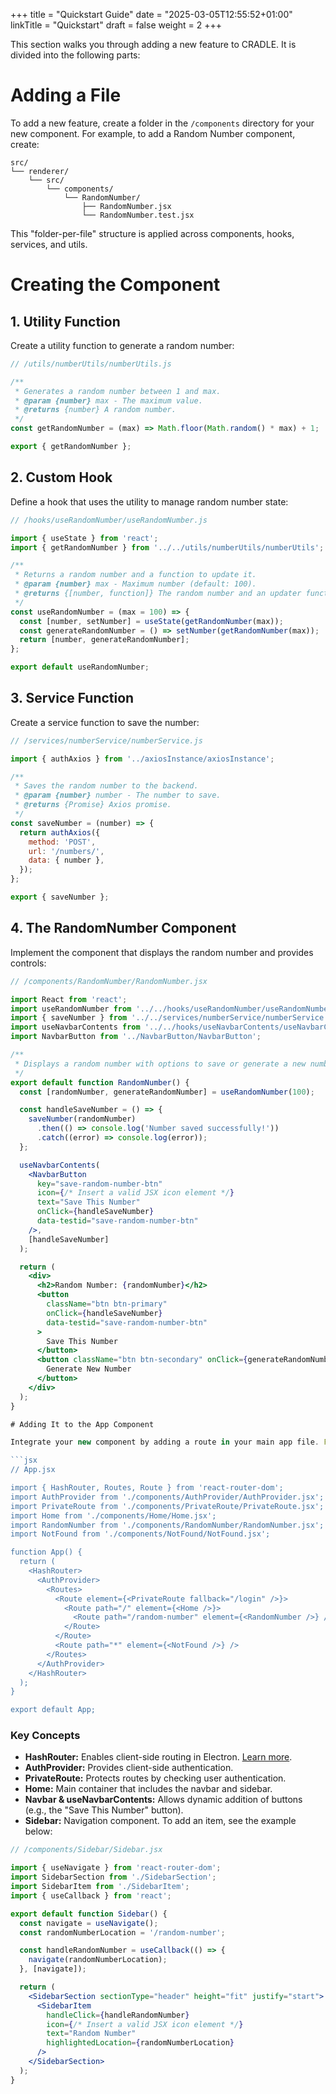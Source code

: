 +++
title = "Quickstart Guide"
date = "2025-03-05T12:55:52+01:00"
linkTitle = "Quickstart"
draft = false
weight = 2
+++

This section walks you through adding a new feature to CRADLE. It is divided into the following parts:

# Adding a File

To add a new feature, create a folder in the `/components` directory for your new component. For example, to add a Random Number component, create:

```
src/
└── renderer/
    └── src/
        └── components/
            └── RandomNumber/
                ├── RandomNumber.jsx
                └── RandomNumber.test.jsx
```

This "folder-per-file" structure is applied across components, hooks, services, and utils.


# Creating the Component

## 1. Utility Function

Create a utility function to generate a random number:

```js
// /utils/numberUtils/numberUtils.js

/**
 * Generates a random number between 1 and max.
 * @param {number} max - The maximum value.
 * @returns {number} A random number.
 */
const getRandomNumber = (max) => Math.floor(Math.random() * max) + 1;

export { getRandomNumber };
```

## 2. Custom Hook

Define a hook that uses the utility to manage random number state:

```js
// /hooks/useRandomNumber/useRandomNumber.js

import { useState } from 'react';
import { getRandomNumber } from '../../utils/numberUtils/numberUtils';

/**
 * Returns a random number and a function to update it.
 * @param {number} max - Maximum number (default: 100).
 * @returns {[number, function]} The random number and an updater function.
 */
const useRandomNumber = (max = 100) => {
  const [number, setNumber] = useState(getRandomNumber(max));
  const generateRandomNumber = () => setNumber(getRandomNumber(max));
  return [number, generateRandomNumber];
};

export default useRandomNumber;
```

## 3. Service Function

Create a service function to save the number:

```js
// /services/numberService/numberService.js

import { authAxios } from '../axiosInstance/axiosInstance';

/**
 * Saves the random number to the backend.
 * @param {number} number - The number to save.
 * @returns {Promise} Axios promise.
 */
const saveNumber = (number) => {
  return authAxios({
    method: 'POST',
    url: '/numbers/',
    data: { number },
  });
};

export { saveNumber };
```

## 4. The RandomNumber Component

Implement the component that displays the random number and provides controls:

```jsx
// /components/RandomNumber/RandomNumber.jsx

import React from 'react';
import useRandomNumber from '../../hooks/useRandomNumber/useRandomNumber';
import { saveNumber } from '../../services/numberService/numberService';
import useNavbarContents from '../../hooks/useNavbarContents/useNavbarContents';
import NavbarButton from '../NavbarButton/NavbarButton';

/**
 * Displays a random number with options to save or generate a new number.
 */
export default function RandomNumber() {
  const [randomNumber, generateRandomNumber] = useRandomNumber(100);

  const handleSaveNumber = () => {
    saveNumber(randomNumber)
      .then(() => console.log('Number saved successfully!'))
      .catch((error) => console.log(error));
  };

  useNavbarContents(
    <NavbarButton
      key="save-random-number-btn"
      icon={/* Insert a valid JSX icon element */}
      text="Save This Number"
      onClick={handleSaveNumber}
      data-testid="save-random-number-btn"
    />,
    [handleSaveNumber]
  );

  return (
    <div>
      <h2>Random Number: {randomNumber}</h2>
      <button
        className="btn btn-primary"
        onClick={handleSaveNumber}
        data-testid="save-random-number-btn"
      >
        Save This Number
      </button>
      <button className="btn btn-secondary" onClick={generateRandomNumber}>
        Generate New Number
      </button>
    </div>
  );
}

# Adding It to the App Component

Integrate your new component by adding a route in your main app file. For example:

```jsx
// App.jsx

import { HashRouter, Routes, Route } from 'react-router-dom';
import AuthProvider from './components/AuthProvider/AuthProvider.jsx';
import PrivateRoute from './components/PrivateRoute/PrivateRoute.jsx';
import Home from './components/Home/Home.jsx';
import RandomNumber from './components/RandomNumber/RandomNumber.jsx';
import NotFound from './components/NotFound/NotFound.jsx';

function App() {
  return (
    <HashRouter>
      <AuthProvider>
        <Routes>
          <Route element={<PrivateRoute fallback="/login" />}>
            <Route path="/" element={<Home />}>
              <Route path="/random-number" element={<RandomNumber />} />
            </Route>
          </Route>
          <Route path="*" element={<NotFound />} />
        </Routes>
      </AuthProvider>
    </HashRouter>
  );
}

export default App;
```

### Key Concepts

- **HashRouter:** Enables client-side routing in Electron. [Learn more](https://reactrouter.com/en/main/router-components/hash-router).
- **AuthProvider:** Provides client-side authentication.
- **PrivateRoute:** Protects routes by checking user authentication.
- **Home:** Main container that includes the navbar and sidebar.
- **Navbar & useNavbarContents:** Allows dynamic addition of buttons (e.g., the "Save This Number" button).
- **Sidebar:** Navigation component. To add an item, see the example below:

```jsx
// /components/Sidebar/Sidebar.jsx

import { useNavigate } from 'react-router-dom';
import SidebarSection from './SidebarSection';
import SidebarItem from './SidebarItem';
import { useCallback } from 'react';

export default function Sidebar() {
  const navigate = useNavigate();
  const randomNumberLocation = '/random-number';

  const handleRandomNumber = useCallback(() => {
    navigate(randomNumberLocation);
  }, [navigate]);

  return (
    <SidebarSection sectionType="header" height="fit" justify="start">
      <SidebarItem
        handleClick={handleRandomNumber}
        icon={/* Insert a valid JSX icon element */}
        text="Random Number"
        highlightedLocation={randomNumberLocation}
      />
    </SidebarSection>
  );
}
```
